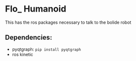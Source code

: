 # Flo_ Humanoid
This has the ros packages necessary to talk to the bolide robot

## Dependencies:
- pyqtgraph: `pip install pyqtgraph`
- ros kinetic
